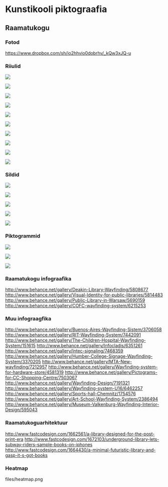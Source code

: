 # Kunstikooli piktograafia


## Raamatukogu


### Fotod

https://www.dropbox.com/sh/io2hhvio0dobrhv/_kQw3xJQ-u


### Riiulid


![](http://www.cgpartnersllc.com/wp-content/uploads/2008/12/trinity_library2_sm.jpg)


![](http://www.fastcodesign.com/multisite_files/codesign/imagecache/slideshow-large/slides/UmimiraiLibrary_05.jpg)


![](http://www.bpl.org/compass/files/2013/01/wayfinding-centralsignage2.jpg)


![](http://farm3.staticflickr.com/2513/3881542163_86b9784fbd.jpg)


![](http://farm4.staticflickr.com/3183/3039457674_bce8941fa7.jpg)


![](http://farm1.staticflickr.com/50/145472702_10b6209e11.jpg)


![](http://behance.vo.llnwd.net/profiles20/1773405/projects/5814483/487dd54cf6cf56b4a1753da415323aa8.jpg)


![](http://behance.vo.llnwd.net/profiles20/1773405/projects/5814483/06b7f7ed82856d4244446b16282d6ec8.jpg)


![](http://behance.vo.llnwd.net/profiles20/1773405/projects/5814483/13dfa68fd08af8d7ba91575514f69e01.jpg)


![](http://behance.vo.llnwd.net/profiles22/1704661/projects/5690159/9a61bdb9aa6d95ef772f9fb9e8b7783f.jpg)


### Sildid

![](http://behance.vo.llnwd.net/profiles14/1893911/projects/6215253/c4158f84c02f6c9bbbf009595c2aecbd.jpg)


![](http://media.tumblr.com/tumblr_l2o86d2iaV1qaqe07.jpg)


![](http://www.bpl.org/compass/files/2013/01/wayfinding-centralsignage.jpg)


![](http://behance.vo.llnwd.net/profiles25/1819203/projects/7191321/426034fd94e95e73aa1d522597b9928e.jpg)


![](http://behance.vo.llnwd.net/profiles/59387/projects/3535815/7bdc5a152358f7e3bae96dc35f20af77.jpg)


### Piktogrammid


![](http://behance.vo.llnwd.net/profiles20/1773405/projects/5814483/556d97afd2e42c6c958bd886afb03ab4.jpg)


![](http://behance.vo.llnwd.net/profiles20/1773405/projects/5814483/7d31739d0e474225609473ea91d2041d.jpg)


![](http://behance.vo.llnwd.net/profiles14/1798577/projects/5808677/dd9311f71077933dca0d60421e5efcf4.jpg)


### Raamatukogu infograafika


http://www.behance.net/gallery/Deakin-Library-Wayfinding/5808677
http://www.behance.net/gallery/Visual-Identity-for-public-libraries/5814483
http://www.behance.net/gallery/Public-Library-in-Warsaw/5690159
http://www.behance.net/gallery/COFC-wayfinding-system/6215253


### Muu infograagfika


http://www.behance.net/gallery/Buenos-Aires-Wayfinding-Sistem/3706058
http://www.behance.net/gallery/RIT-Wayfinding-System/7442091
http://www.behance.net/gallery/The-Children-Hospital-Wayfinding-System/151615
http://www.behance.net/gallery/Infocladis/6351261
http://www.behance.net/gallery/Intec-signaling/7468359
http://www.behance.net/gallery/Humber-College-Signage-Wayfinding-System/3370205
http://www.behance.net/gallery/MTA-New-wayfinding/7212957
http://www.behance.net/gallery/Wayfinding-system-for-hardware-store/4581319
http://www.behance.net/gallery/Pictograms-for-CC-Shopping-Centre/7503067
http://www.behance.net/gallery/Wayfinding-Design/7191321
http://www.behance.net/gallery/Wayfinding-system-U16/6462257
http://www.behance.net/gallery/Sports-hall-Chemnitz/1754576
http://www.behance.net/gallery/Art-School-Wayfinding-System/2386494
http://www.behance.net/gallery/Museum-Valkenburg-Wayfinding-Interior-Design/595043


### Raamatukoguarhitektuur


http://www.fastcodesign.com/1662561/a-library-designed-for-the-post-print-era
http://www.fastcodesign.com/1672103/underground-library-lets-subway-riders-sample-books-on-iphones
http://www.fastcodesign.com/1664430/a-minimal-futuristic-library-and-gasp-it-s-got-books


### Heatmap

files/heatmap.png
